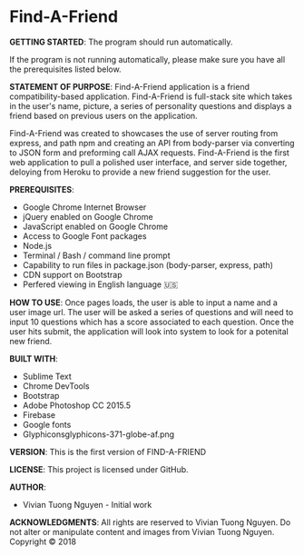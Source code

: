 # Find-A-Friend
**GETTING STARTED**:
The program should run automatically.

If the program is not running automatically, please make sure you have all the prerequisites listed below.

**STATEMENT OF PURPOSE**:
Find-A-Friend application is a friend compatibility-based  application. Find-A-Friend is full-stack site which takes in the user's name, picture, a series of personality questions and displays a friend based on previous users on the application.

Find-A-Friend was created to showcases the use of server routing from express, and path npm and creating an API from body-parser via converting to JSON form and preforming call AJAX requests.  Find-A-Friend is the first web application to pull a polished user interface, and server side together, deloying from Heroku to provide a new friend suggestion for the user.

**PREREQUISITES**:
- Google Chrome Internet Browser
- jQuery enabled on Google Chrome
- JavaScript enabled on Google Chrome
- Access to Google Font packages
- Node.js
- Terminal / Bash / command line prompt
- Capability to run files in package.json (body-parser, express, path)
- CDN support on Bootstrap
- Perfered viewing in English language :us:

**HOW TO USE**:
Once pages loads, the user is able to input a name and a user image url. The user will be asked a series of questions and will need to input 10 questions which has a score associated to each question. Once the user hits submit, the application will look into system to look for a potenital new friend.

**BUILT WITH**:
- Sublime Text
- Chrome DevTools
- Bootstrap
- Adobe Photoshop CC 2015.5
- Firebase
- Google fonts
- Glyphiconsglyphicons-371-globe-af.png

**VERSION**:
This is the first version of FIND-A-FRIEND

**LICENSE**:
This project is licensed under GitHub.

**AUTHOR**:
- Vivian Tuong Nguyen - Initial work



**ACKNOWLEDGMENTS**:
All rights are reserved to Vivian Tuong Nguyen. Do not alter or manipulate content and images from Vivian Tuong Nguyen.
Copyright   :copyright: 2018

